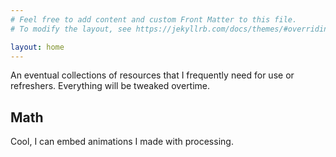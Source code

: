 ```yaml
---
# Feel free to add content and custom Front Matter to this file.
# To modify the layout, see https://jekyllrb.com/docs/themes/#overriding-theme-defaults

layout: home
---
```


An eventual collections of resources that I frequently need for use or refreshers. Everything will be tweaked overtime.

## Math ##

<script type="text/tikz">
  \begin{tikzpicture}
    % coordinate axis
    \draw[<->] (-2.5,0) -- (4,0);
    \draw[<->] (0,-2.5) -- (0,2.5);
    % circle
    \draw (0,0) circle (2cm);

    \coordinate  				(A) at (60:2);
    \coordinate                 (O) at ( 0:0);
    \coordinate  				(S) at ( 0: {2 * cos(60)});		% sin(x)
    \coordinate  				(T) at ( 0: {2 * tan(60)});		% tan(x)


    % angles
    \draw[thick]    (A) -- (S)  (O) -- (A); 	% Triangle
    \draw[thick] 	(T) -- (A); 				% Tangent line

  \end{tikzpicture}
</script>


<!-- How to run     - https://stackoverflow.com/questions/53267193/p5js-with-jekyll -->
<!-- How to convert - http://jonathan.dahlberg.media/processing2js/ -->
<!-- Load processing script -->
<div id="sketch-unitCircle"></div>
<script src="{{site.baseurl}}/assets/animations/unitCircle.js"></script>
<!-- <script src="{{ base.url | prepend: site.url }}/animations/unitCircle.js"></script> -->

<!-- <script src="unitCircle.js"></script> -->

<!-- Note important change made in the sketch file
    const canvas = createCanvas(800, 400);
    canvas.parent('sketch-holder') -->

Cool, I can embed animations I made with processing.
